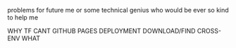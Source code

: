problems for future me or some technical genius who would be ever so kind to help me

WHY TF CANT GITHUB PAGES DEPLOYMENT DOWNLOAD/FIND CROSS-ENV WHAT
